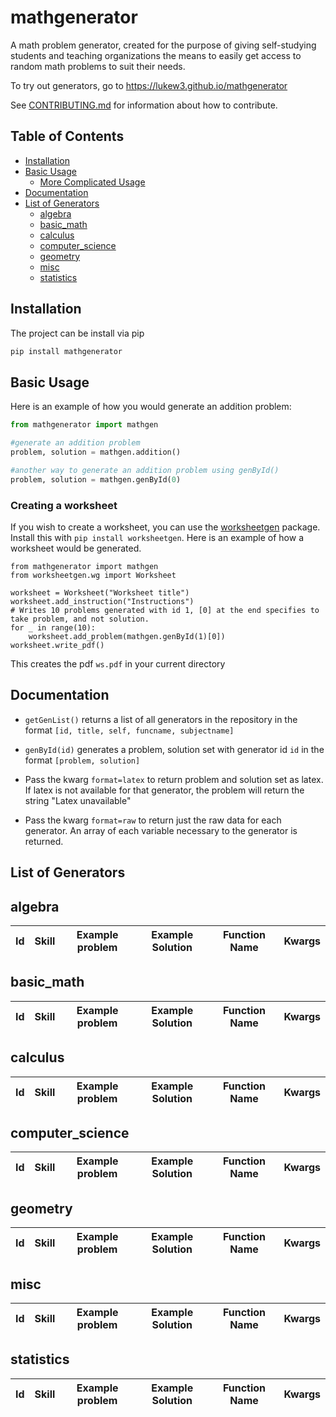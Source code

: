 # mathgenerator

A math problem generator, created for the purpose of giving self-studying students and teaching organizations the means to easily get access to random math problems to suit their needs.

To try out generators, go to <https://lukew3.github.io/mathgenerator>

See [CONTRIBUTING.md](https://github.com/lukew3/mathgenerator/blob/main/CONTRIBUTING.md) for information about how to contribute.

## Table of Contents
* [Installation](#installation)
* [Basic Usage](#basic-usage)
  * [More Complicated Usage](#more-complicated-usage)
* [Documentation](#documentation)
* [List of Generators](#list-of-generators)
  * [algebra](#algebra)
  * [basic_math](#basic_math)
  * [calculus](#calculus)
  * [computer_science](#computer_science)
  * [geometry](#geometry)
  * [misc](#misc)
  * [statistics](#statistics)

## Installation

The project can be install via pip

```bash
pip install mathgenerator
```

## Basic Usage
Here is an example of how you would generate an addition problem:

```python
from mathgenerator import mathgen

#generate an addition problem
problem, solution = mathgen.addition()

#another way to generate an addition problem using genById()
problem, solution = mathgen.genById(0)
```
### Creating a worksheet
If you wish to create a worksheet, you can use the [worksheetgen](https://github.com/lukew3/worksheetgen) package. Install this with `pip install worksheetgen`. Here is an example of how a worksheet would be generated.
```
from mathgenerator import mathgen
from worksheetgen.wg import Worksheet

worksheet = Worksheet("Worksheet title")
worksheet.add_instruction("Instructions")
# Writes 10 problems generated with id 1, [0] at the end specifies to take problem, and not solution.
for _ in range(10):
	worksheet.add_problem(mathgen.genById(1)[0])
worksheet.write_pdf()
```
This creates the pdf `ws.pdf` in your current directory

## Documentation
* `getGenList()` returns a list of all generators in the repository in the format `[id, title, self, funcname, subjectname]`

* `genById(id)` generates a problem, solution set with generator id `id` in the format `[problem, solution]`

* Pass the kwarg `format=latex` to return problem and solution set as latex. If latex is not available for that generator, the problem will return the string "Latex unavailable"

* Pass the kwarg `format=raw` to return just the raw data for each generator. An array of each variable necessary to the generator is returned.

## List of Generators
## algebra
| Id   | Skill | Example problem | Example Solution | Function Name | Kwargs |
|------|-------|-----------------|------------------|---------------|--------|
## basic_math
| Id   | Skill | Example problem | Example Solution | Function Name | Kwargs |
|------|-------|-----------------|------------------|---------------|--------|
## calculus
| Id   | Skill | Example problem | Example Solution | Function Name | Kwargs |
|------|-------|-----------------|------------------|---------------|--------|
## computer_science
| Id   | Skill | Example problem | Example Solution | Function Name | Kwargs |
|------|-------|-----------------|------------------|---------------|--------|
## geometry
| Id   | Skill | Example problem | Example Solution | Function Name | Kwargs |
|------|-------|-----------------|------------------|---------------|--------|
## misc
| Id   | Skill | Example problem | Example Solution | Function Name | Kwargs |
|------|-------|-----------------|------------------|---------------|--------|
## statistics
| Id   | Skill | Example problem | Example Solution | Function Name | Kwargs |
|------|-------|-----------------|------------------|---------------|--------|
